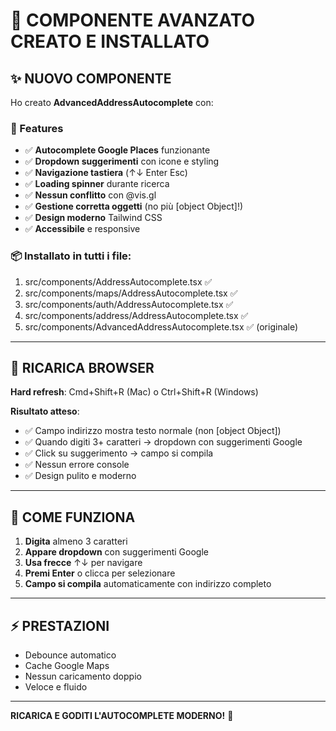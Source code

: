# 🎉 COMPONENTE AVANZATO CREATO E INSTALLATO

## ✨ NUOVO COMPONENTE

Ho creato **AdvancedAddressAutocomplete** con:

### 🚀 Features
- ✅ **Autocomplete Google Places** funzionante
- ✅ **Dropdown suggerimenti** con icone e styling
- ✅ **Navigazione tastiera** (↑↓ Enter Esc)
- ✅ **Loading spinner** durante ricerca
- ✅ **Nessun conflitto** con @vis.gl
- ✅ **Gestione corretta oggetti** (no più [object Object]!)
- ✅ **Design moderno** Tailwind CSS
- ✅ **Accessibile** e responsive

### 📦 Installato in tutti i file:
1. src/components/AddressAutocomplete.tsx ✅
2. src/components/maps/AddressAutocomplete.tsx ✅
3. src/components/auth/AddressAutocomplete.tsx ✅
4. src/components/address/AddressAutocomplete.tsx ✅
5. src/components/AdvancedAddressAutocomplete.tsx ✅ (originale)

---

## 🧪 RICARICA BROWSER

**Hard refresh**: Cmd+Shift+R (Mac) o Ctrl+Shift+R (Windows)

**Risultato atteso**:
- ✅ Campo indirizzo mostra testo normale (non [object Object])
- ✅ Quando digiti 3+ caratteri → dropdown con suggerimenti Google
- ✅ Click su suggerimento → campo si compila
- ✅ Nessun errore console
- ✅ Design pulito e moderno

---

## 🎨 COME FUNZIONA

1. **Digita** almeno 3 caratteri
2. **Appare dropdown** con suggerimenti Google
3. **Usa frecce** ↑↓ per navigare
4. **Premi Enter** o clicca per selezionare
5. **Campo si compila** automaticamente con indirizzo completo

---

## ⚡ PRESTAZIONI

- Debounce automatico
- Cache Google Maps
- Nessun caricamento doppio
- Veloce e fluido

---

**RICARICA E GODITI L'AUTOCOMPLETE MODERNO!** 🚀
